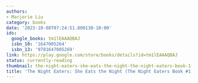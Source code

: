 ```yaml
---
authors:
- Marjorie Liu
category: books
date: '2023-10-08T07:24:51.800130-10:00'
ids:
  google_books: tm1lEAAAQBAJ
  isbn_10: '1647005264'
  isbn_13: '9781647005269'
link: https://play.google.com/store/books/details?id=tm1lEAAAQBAJ
status: currently-reading
thumbnail: the-night-eaters-she-eats-the-night-the-night-eaters-book-1-marjorie-liu-cover.jpg
title: 'The Night Eaters: She Eats the Night (The Night Eaters Book #1)'
---
```

